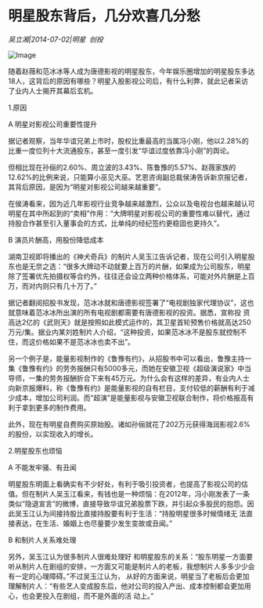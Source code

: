 # 明星股东背后，几分欢喜几分愁

*吴立湘|2014-07-02|明星 
                                                创投*

![Image](http://static.ylzbl.com/uploads/ueditor/php/upload/image/20180307/1520413997784617.jpeg)

随着赵薇和范冰冰等人成为唐德影视的明星股东，今年娱乐圈增加的明星股东多达18人，这背后的原因有哪些？明星入股影视公司后，有什么利弊，就此记者采访了业内人士揭开其幕后玄机。

1.原因

A 明星对影视公司重要性提升

据记者观察，当年华谊兄弟上市时，股权比重最高的当属冯小刚，他以2.28%的比重一度位列十大流通股东，甚至一度引发“华谊过度依靠冯小刚”的舆论。

但相比现在孙俪的2.60%、周立波的3.43%、陈鲁豫的5.57%、赵薇家族的12.62%的比例来说，只能算小巫见大巫。艺恩咨询副总裁侯涛告诉新京报记者，其背后原因，是因为“明星对影视公司越来越重要”。

在侯涛看来，因为近几年影视行业竞争越来越激烈，公众以及电视台也越来越认可明星在其中所起到的“卖相”作用：“大牌明星对影视公司的重要性难以替代，通过持股合作甚至引入董事会的方式，比单纯的经纪签约更稳固也更持久”。

B 演员片酬高，用股份降低成本

湖南卫视即将播出的《神犬奇兵》的制片人吴玉江告诉记者，现在公司引入明星股东也是无奈之选：“很多大牌动不动就要上百万的片酬，如果成为公司股东，明星除了签署优先拍摄权等合约外，往往还会设立两种价格体系，可能对外片酬是上百万，而对内则只有几十万了。”

据记者翻阅招股书发现，范冰冰就和唐德影视签署了“电视剧独家代理协议”，这也就意味着范冰冰所出演的所有电视剧都需要有唐德影视的投资。据悉，宣称投 资高达2亿的《武则天》就是按照如此模式运作的，其卫星首轮预售价格就高达250万元/集。据业内某刘姓制片人介绍，“这种投资，如果范冰冰不是股东就控制不住，而这价格如果不是范冰冰也卖不出”。

另一个例子是，能量影视制作的《鲁豫有约》，从招股书中可以看出，鲁豫主持一集《鲁豫有约》的劳务报酬只有5000多元，而她在安徽卫视《超级演说家》中当导师，一集的劳务报酬折合下来有45万元。为什么会有这样的差异，有业内人士向新京报爆料，称《鲁豫有约》是能量影视的自有栏目，支付较低的薪酬有利于减少成本，增加公司利润。而“超演”是能量影视与安徽卫视联合制作，将价格报高有利于拿到更多的制作费用。

此外，现在有明星自费购买原始股。诸如孙俪就花了202万元获得海润影视2.6%的股份，以实现收入的增长。

2.明星股东也烦恼

A 不能发牢骚、有丑闻

明星股东明面上看确实有不少好处，有利于吸引投资者，也提高了影视公司的估值。但在制片人吴玉江看来，有钱也是一种烦恼：在2012年，冯小刚发表了一条类似“隐退宣言”的微博，直接导致华谊兄弟股票下跌，并引起众多股民的抱怨。因此吴玉江认为间接持股比直接持股要有利于生活：“持股明星很多时候情绪无 法直接表达，在生活、婚姻上也尽量要少发生变故或丑闻。”

B 和制片人关系难处理

另外，吴玉江认为很多制片人很难处理好 和明星股东的关系：“股东明星一方面要听从制片人在剧组的安排，一方面又可能是制片人的老板，我想制片人多多少少会有一定的心理障碍。”不过吴玉江认为， 从好的方面来说，明星当了老板后会更加理解制片人：“有些艺人变成股东后，他对公司的投入产出、成本控制都会更加用心，也会更投入在剧组，而不是外面的活 动上。”

